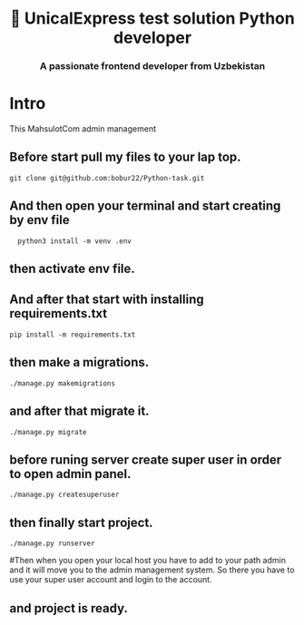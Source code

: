 <h1 align="center"> 👋 UnicalExpress test solution Python developer</h1>
<h3 align="center">A passionate frontend developer from Uzbekistan</h3>
<h1> Intro </h1>
This MahsulotCom admin management

## Before start pull my files to your lap top.
    git clone git@github.com:bobur22/Python-task.git
## And then open your terminal and start creating by env file
      python3 install -m venv .env
## then activate env file.
## And after that start with installing requirements.txt
    pip install -m requirements.txt
## then make a migrations.
    ./manage.py makemigrations

## and after that migrate it.
    ./manage.py migrate

## before runing server create super user in order to open admin panel.
    ./manage.py createsuperuser

## then finally start project.
    ./manage.py runserver

#Then when you open your local host you have to add to your path admin and it will move you to the admin management system.
So there you have to use your super user account and login to the account.
## and project is ready.
